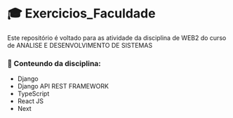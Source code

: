 # :mortar_board: Exercicios_Faculdade
Este repositório é voltado para as atividade da disciplina de WEB2 do curso de ANALISE E DESENVOLVIMENTO DE SISTEMAS

### :dart: Conteundo da disciplina:
- Django
- Django API REST FRAMEWORK
- TypeScript
- React JS
- Next 
